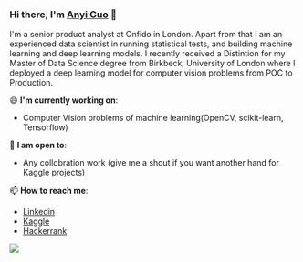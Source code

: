 ### Hi there, I'm [Anyi Guo](https://guoanyi.com)  👋

I'm a senior product analyst at Onfido in London. Apart from that I am an experienced data scientist in running statistical tests, and building machine learning and deep learning models. I recently received a Distintion for my Master of Data Science degree from Birkbeck, University of London where I deployed a deep learning model for computer vision problems from POC to Production. 

😄 **I'm currently working on**: 
  * Computer Vision problems of machine learning(OpenCV, scikit-learn, Tensorflow)

🌱 **I am open to**:
  *  Any collobration work (give me a shout if you want another hand for Kaggle projects)

📫  **How to reach me**: 
  * [Linkedin](https://www.linkedin.com/in/anyi-g-71a45b28/)
  * [Kaggle](https://www.kaggle.com/yanniey)
  * [Hackerrank](https://www.hackerrank.com/Anyi_Guo?hr_r=1)


[<img src="https://github-readme-stats.vercel.app/api?username=yanniey&theme=algolia&count_private=true&include_all_commits=true&show_icons=true" />](https://github.com/anuraghazra/github-readme-stats)
<!--
**yanniey/yanniey** is a ✨ _special_ ✨ repository because its `README.md` (this file) appears on your GitHub profile.

Here are some ideas to get you started:

- 🔭 I’m currently working on ...
- 🌱 I’m currently learning ...
- 👯 I’m looking to collaborate on ...
- 🤔 I’m looking for help with ...
- 💬 Ask me about ...
- 📫 How to reach me: ...
- 😄 Pronouns: ...
- ⚡ Fun fact: ...
-->
